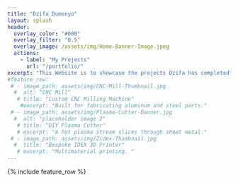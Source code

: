 ```yaml
---
title: "Dzifa Dumenyo"
layout: splash
header:
  overlay_color: "#000"
  overlay_filter: "0.5"
  overlay_image: /assets/img/Home-Banner-Image.jpeg
  actions:
    - label: "My Projects"
      url: "/portfolio/"
excerpt: "This Website is to showcase the projects Dzifa has completed"
#feature_row:
 # - image_path: assets/img/CNC-Mill-Thumbnail.jpg
  #  alt: "CNC Mill"
   # title: "Custom CNC Milling Machine"
    #excerpt: "Built for fabricating aluminum and steel parts."
 # - image_path: assets/img/Plasma-Cutter-Banner.jpg
  #  alt: "placeholder image 2"
   # title: "DIY Plasma Cutter"
   # excerpt: "A hot plasma stream slices through sheet metal."
 # - image_path: assets/img/Zidex-Thumbnail.jpg
  #  title: "Bespoke IDEX 3D Printer"
   # excerpt: "Multimaterial printing. "
---
```


{% include feature_row %}

